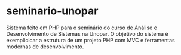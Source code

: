 # seminario-unopar
Sistema feito em PHP para o seminário do curso de Análise e Desenvolvimento de Sistemas na Unopar. 
O objetivo do sistema é exemplicicar a estrutura de um projeto PHP com MVC e ferramentas modernas de desenvolvimento.
